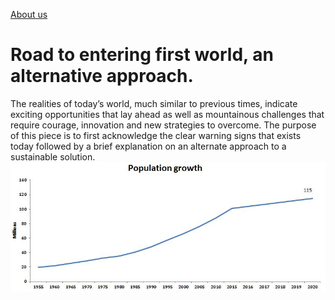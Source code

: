 [About us](Aboutus.md)
# Road to entering first world, an alternative approach.

The realities of today’s world, much similar to previous times, indicate exciting opportunities that lay ahead as well as mountainous challenges that require courage, innovation and new strategies to overcome. The purpose of this piece is to first acknowledge the clear warning signs that exists today followed by a brief explanation on an alternate approach to a sustainable solution. 
![image](https://github.com/WH2006/WH2006.github.io/blob/master/images/Epop.JPG " Population in Year 2020 ~ 115 M")
